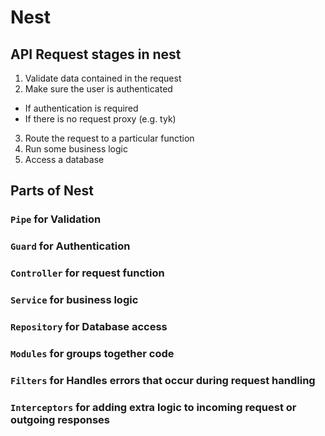 # Nest

## API Request stages in nest
1. Validate data contained in the request
2. Make sure the user is authenticated 
  - If authentication is required
  - If there is no request proxy (e.g. tyk)
3. Route the request to a particular function
4. Run some business logic
5. Access a database

## Parts of Nest
### `Pipe` for Validation
### `Guard` for Authentication
### `Controller` for request function
### `Service` for business logic
### `Repository` for Database access
### `Modules` for groups together code
### `Filters` for Handles errors that occur during request handling
### `Interceptors` for adding extra logic to incoming request or outgoing responses